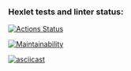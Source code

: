 ### Hexlet tests and linter status:
[![Actions Status](https://github.com/Tata332/frontend-project-44/workflows/hexlet-check/badge.svg)](https://github.com/Tata332/frontend-project-44/actions)

[![Maintainability](https://api.codeclimate.com/v1/badges/cb15bfaf1938d6890d6c/maintainability)](https://codeclimate.com/github/Tata332/frontend-project-44/maintainability)

[![asciicast](https://asciinema.org/a/g7LIlAnZKiGu2SZoelbpuIE0Y.svg)](https://asciinema.org/a/g7LIlAnZKiGu2SZoelbpuIE0Y)